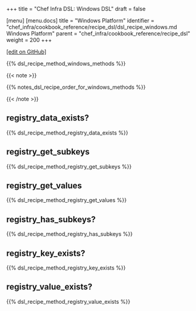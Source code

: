 +++
title = "Chef Infra DSL: Windows DSL"
draft = false

[menu]
  [menu.docs]
    title = "Windows Platform"
    identifier = "chef_infra/cookbook_reference/recipe_dsl/dsl_recipe_windows.md Windows Platform"
    parent = "chef_infra/cookbook_reference/recipe_dsl"
    weight = 200
+++

[\[edit on GitHub\]](https://github.com/chef/chef-web-docs/blob/master/content/dsl_recipe_windows.md)

{{% dsl_recipe_method_windows_methods %}}

{{< note >}}

{{% notes_dsl_recipe_order_for_windows_methods %}}

{{< /note >}}

registry_data_exists?
-----------------------

{{% dsl_recipe_method_registry_data_exists %}}

registry_get_subkeys
----------------------

{{% dsl_recipe_method_registry_get_subkeys %}}

registry_get_values
---------------------

{{% dsl_recipe_method_registry_get_values %}}

registry_has_subkeys?
-----------------------

{{% dsl_recipe_method_registry_has_subkeys %}}

registry_key_exists?
----------------------

{{% dsl_recipe_method_registry_key_exists %}}

registry_value_exists?
------------------------

{{% dsl_recipe_method_registry_value_exists %}}